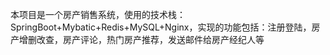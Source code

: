 本项目是一个房产销售系统，使用的技术栈：SpringBoot+Mybatic+Redis+MySQL+Nginx，实现的功能包括：注册登陆，房产增删改查，房产评论，热门房产推荐，发送邮件给房产经纪人等
